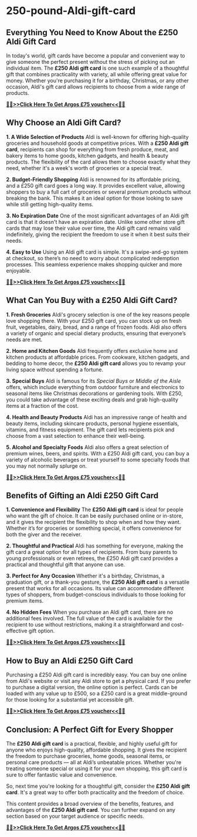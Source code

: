 # 250-pound-Aldi-gift-card
## Everything You Need to Know About the £250 Aldi Gift Card

In today's world, gift cards have become a popular and convenient way to give someone the perfect present without the stress of picking out an individual item. The **£250 Aldi gift card** is one such example of a thoughtful gift that combines practicality with variety, all while offering great value for money. Whether you're purchasing it for a birthday, Christmas, or any other occasion, Aldi's gift card allows recipients to choose from a wide range of products.

**[  🔴🔴>>Click Here To Get Argos £75 voucher<<🔴🔴](https://sky.tg24shop.com/250-aldi/)**

## Why Choose an Aldi Gift Card?

**1. A Wide Selection of Products**
Aldi is well-known for offering high-quality groceries and household goods at competitive prices. With a **£250 Aldi gift card**, recipients can shop for everything from fresh produce, meat, and bakery items to home goods, kitchen gadgets, and health & beauty products. The flexibility of the card allows them to choose exactly what they need, whether it's a week's worth of groceries or a special treat.

**2. Budget-Friendly Shopping**
Aldi is renowned for its affordable pricing, and a £250 gift card goes a long way. It provides excellent value, allowing shoppers to buy a full cart of groceries or several premium products without breaking the bank. This makes it an ideal option for those looking to save while still getting high-quality items.

**3. No Expiration Date**
One of the most significant advantages of an Aldi gift card is that it doesn't have an expiration date. Unlike some other store gift cards that may lose their value over time, the Aldi gift card remains valid indefinitely, giving the recipient the freedom to use it when it best suits their needs.

**4. Easy to Use**
Using an Aldi gift card is simple. It's a swipe-and-go system at checkout, so there’s no need to worry about complicated redemption processes. This seamless experience makes shopping quicker and more enjoyable.

**[  🔴🔴>>Click Here To Get Argos £75 voucher<<🔴🔴](https://sky.tg24shop.com/250-aldi/)**

## What Can You Buy with a £250 Aldi Gift Card?

**1. Fresh Groceries**
Aldi's grocery selection is one of the key reasons people love shopping there. With your £250 gift card, you can stock up on fresh fruit, vegetables, dairy, bread, and a range of frozen foods. Aldi also offers a variety of organic and special dietary products, ensuring that everyone’s needs are met.

**2. Home and Kitchen Goods**
Aldi frequently offers exclusive home and kitchen products at affordable prices. From cookware, kitchen gadgets, and bedding to home decor, the **£250 Aldi gift card** allows you to revamp your living space without spending a fortune.

**3. Special Buys**
Aldi is famous for its *Special Buys* or *Middle of the Aisle* offers, which include everything from outdoor furniture and electronics to seasonal items like Christmas decorations or gardening tools. With £250, you could take advantage of these exciting deals and grab high-quality items at a fraction of the cost.

**4. Health and Beauty Products**
Aldi has an impressive range of health and beauty items, including skincare products, personal hygiene essentials, vitamins, and fitness equipment. The gift card lets recipients pick and choose from a vast selection to enhance their well-being.

**5. Alcohol and Specialty Foods**
Aldi also offers a great selection of premium wines, beers, and spirits. With a £250 Aldi gift card, you can buy a variety of alcoholic beverages or treat yourself to some specialty foods that you may not normally splurge on.

**[  🔴🔴>>Click Here To Get Argos £75 voucher<<🔴🔴](https://sky.tg24shop.com/250-aldi/)**

## Benefits of Gifting an Aldi £250 Gift Card

**1. Convenience and Flexibility**
The **£250 Aldi gift card** is ideal for people who want the gift of choice. It can be easily purchased online or in-store, and it gives the recipient the flexibility to shop when and how they want. Whether it’s for groceries or something special, it offers convenience for both the giver and the receiver.

**2. Thoughtful and Practical**
Aldi has something for everyone, making the gift card a great option for all types of recipients. From busy parents to young professionals or even retirees, the £250 Aldi gift card provides a practical and thoughtful gift that anyone can use.

**3. Perfect for Any Occasion**
Whether it's a birthday, Christmas, a graduation gift, or a thank-you gesture, the **£250 Aldi gift card** is a versatile present that works for all occasions. Its value can accommodate different types of shoppers, from budget-conscious individuals to those looking for premium items.

**4. No Hidden Fees**
When you purchase an Aldi gift card, there are no additional fees involved. The full value of the card is available for the recipient to use without restrictions, making it a straightforward and cost-effective gift option.

**[  🔴🔴>>Click Here To Get Argos £75 voucher<<🔴🔴](https://sky.tg24shop.com/250-aldi/)**

## How to Buy an Aldi £250 Gift Card

Purchasing a £250 Aldi gift card is incredibly easy. You can buy one online from Aldi's website or visit any Aldi store to get a physical card. If you prefer to purchase a digital version, the online option is perfect. Cards can be loaded with any value up to £500, so a £250 card is a great middle-ground for those looking for a substantial yet accessible gift.

**[  🔴🔴>>Click Here To Get Argos £75 voucher<<🔴🔴](https://sky.tg24shop.com/250-aldi/)**

## Conclusion: A Perfect Gift for Every Shopper

The **£250 Aldi gift card** is a practical, flexible, and highly useful gift for anyone who enjoys high-quality, affordable shopping. It gives the recipient the freedom to purchase groceries, home goods, seasonal items, or personal care products — all at Aldi’s unbeatable prices. Whether you're treating someone special or using it for your own shopping, this gift card is sure to offer fantastic value and convenience.

So, next time you're looking for a thoughtful gift, consider the **£250 Aldi gift card**. It's a great way to offer both practicality and the freedom of choice.

This content provides a broad overview of the benefits, features, and advantages of the **£250 Aldi gift card**. You can further expand on any section based on your target audience or specific needs.

**[  🔴🔴>>Click Here To Get Argos £75 voucher<<🔴🔴](https://sky.tg24shop.com/250-aldi/)**






